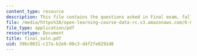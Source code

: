 ```yaml
---
content_type: resource
description: This file contains the questions asked in Final exam, fall 2005.
file: /media/https%3A/open-learning-course-data-rc.s3.amazonaws.com/6-012-microelectronic-devices-and-circuits-fall-2005/39bc0031c17ab2e600c3d4f2fe0291d8_final_soln.pdf
file_type: application/pdf
resourcetype: Document
title: final_soln.pdf
uid: 39bc0031-c17a-b2e6-00c3-d4f2fe0291d8
---
```

